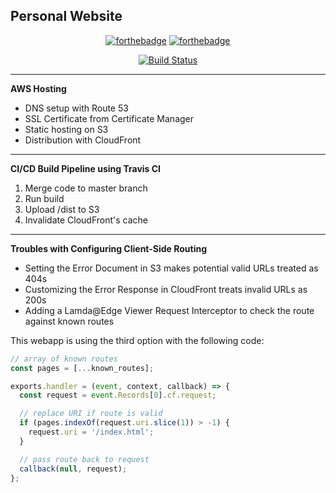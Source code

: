 ## Personal Website

<div align="center">

[![forthebadge](https://forthebadge.com/images/badges/made-with-vue.svg)](https://forthebadge.com) [![forthebadge](https://forthebadge.com/images/badges/powered-by-coffee.svg)](https://forthebadge.com)

[![Build Status](https://travis-ci.com/ToddLowell/personal-website.svg?branch=master)](https://travis-ci.com/ToddLowell/personal-website)

</div>

---

**AWS Hosting**

- DNS setup with Route 53
- SSL Certificate from Certificate Manager
- Static hosting on S3
- Distribution with CloudFront

---

**CI/CD Build Pipeline using Travis CI**

1. Merge code to master branch
2. Run build
3. Upload /dist to S3
4. Invalidate CloudFront's cache

---

**Troubles with Configuring Client-Side Routing**

- Setting the Error Document in S3 makes potential valid URLs treated as 404s
- Customizing the Error Response in CloudFront treats invalid URLs as 200s
- Adding a Lamda@Edge Viewer Request Interceptor to check the route against known routes

This webapp is using the third option with the following code:

```js
// array of known routes
const pages = [...known_routes];

exports.handler = (event, context, callback) => {
  const request = event.Records[0].cf.request;

  // replace URI if route is valid
  if (pages.indexOf(request.uri.slice(1)) > -1) {
    request.uri = '/index.html';
  }

  // pass route back to request
  callback(null, request);
};
```
